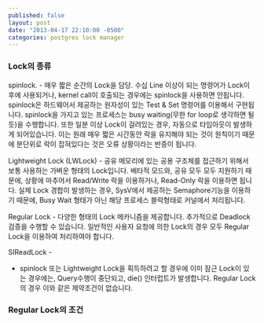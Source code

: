 ```yaml
---
published: false
layout: post
date: "2013-04-17 22:10:00 -0500"
categories: postgres lock manager
---
```

### Lock의 종류

spinlock. - 매우 짧은 순간의 Lock을 담당. 수십 Line 이상이 되는 명령어가 Lock이후에 사용되거나, kernel call이 호출되는 경우에는 spinlock을 사용하면 안됩니다. spinlock은 하드웨어서 제공하는 원자성이 있는 Test & Set 명령어를 이용해서 구현됩니다. spinlock을 가지고 있는 프로세스는 busy waiting(무한 for loop로 생각하면 될듯)을 수행합니다. 또한 일분 이상 Lock이 걸려있는 경우, 자동으로 타임아웃이 발생하게 되어있습니다. 이는 원래 매우 짧은 시간동안 락을 유지해야 되는 것이 원칙이기 때문에 분단위로 락이 잡혀있다는 것은 오류 상황이라는 반증이 됩니다. 

Lightweight Lock (LWLock) - 공유 메모리에 있는 공용 구조체를 접근하기 위해서 보통 사용하는 가벼운 형태의 Lock입니다. 배타적 모드와, 공유 모두 모두 지원하기 때문에, 상황에 마추어서 Read/Write 락을 이용하거나, Read-Only 락을 이용하면 됩니다. 실제 Lock 경합이 발생하는 경우, SysV에서 제공하는 Semaphore기능을 이용하기 때문에, Busy Wait 형태가 아닌 해당 프로세스 블락형태로 커널에서 처리됩니다. 

Regular Lock - 다양한 형태의 Lock 메카니즘을 제공합니다. 추가적으로 Deadlock 검증을 수행할 수 있습니다. 일반적인 사용자 요청에 의한 Lock의 경우 모두 Regular Lock을 이용하여 처리하여야 합니다. 

SIReadLock - 

* spinlock 또는 Lightweight Lock을 획득하려고 할 경우에 이미 잠근 Lock이 있는 경우에는, Query수행이 중단되고, die() 인터럽트가 발생합니다. Regular Lock의 경우 이와 같은 제약조건이 없습니다.

### Regular Lock의 조건
